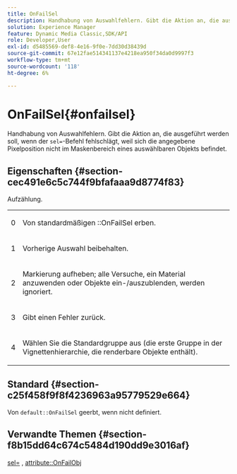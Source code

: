 ```yaml
---
title: OnFailSel
description: Handhabung von Auswahlfehlern. Gibt die Aktion an, die ausgeführt werden soll, wenn der Befehl sel= fehlschlägt, weil sich die angegebene Pixelposition nicht im Maskenbereich eines auswählbaren Objekts befindet.
solution: Experience Manager
feature: Dynamic Media Classic,SDK/API
role: Developer,User
exl-id: d5485569-def8-4e16-9f0e-7dd30d38439d
source-git-commit: 67e12fae514341137e4218ea950f34da0d9997f3
workflow-type: tm+mt
source-wordcount: '118'
ht-degree: 6%

---
```


# OnFailSel{#onfailsel}

Handhabung von Auswahlfehlern. Gibt die Aktion an, die ausgeführt werden soll, wenn der `sel=`-Befehl fehlschlägt, weil sich die angegebene Pixelposition nicht im Maskenbereich eines auswählbaren Objekts befindet.

## Eigenschaften {#section-cec491e6c5c744f9bfafaaa9d8774f83}

Aufzählung.

<table id="simpletable_1CFD2BC6F9BC4D2AB372EAF115B7F2FC"> 
 <tr class="strow"> 
  <td class="stentry"> <p>0 </p> </td> 
  <td class="stentry"> <p>Von <span class="codeph"> standardmäßigen </span>::OnFailSel erben. </p> </td> 
 </tr> 
 <tr class="strow"> 
  <td class="stentry"> <p>1 </p> </td> 
  <td class="stentry"> <p>Vorherige Auswahl beibehalten. </p> </td> 
 </tr> 
 <tr class="strow"> 
  <td class="stentry"> <p>2 </p> </td> 
  <td class="stentry"> <p>Markierung aufheben; alle Versuche, ein Material anzuwenden oder Objekte ein-/auszublenden, werden ignoriert. </p> </td> 
 </tr> 
 <tr class="strow"> 
  <td class="stentry"> <p>3 </p> </td> 
  <td class="stentry"> <p>Gibt einen Fehler zurück. </p> </td> 
 </tr> 
 <tr class="strow"> 
  <td class="stentry"> <p>4 </p> </td> 
  <td class="stentry"> <p>Wählen Sie die Standardgruppe aus (die erste Gruppe in der Vignettenhierarchie, die renderbare Objekte enthält). </p> </td> 
 </tr> 
</table>

## Standard {#section-c25f458f9f8f4236963a95779529e664}

Von `default::OnFailSel` geerbt, wenn nicht definiert.

## Verwandte Themen {#section-f8b15dd64c674c5484d190dd9e3016af}

[sel=](../../../../../ir-api/http-protocol/image-rendering-api-ref/c-ir-http-protocol-ref/c-ir-http-protocol-command-reference/r-ir-sel.md#reference-01322c58d414481385c29fcdd27a090b) , [attribute::OnFailObj](../../../../../ir-api/material-cat/image-rendering-api-ref/c-ir-material-catalog/c-ir-attributes-reference/r-ir-onfailobj.md#reference-4c6ba90418e84da5831f8573bbbf2c8d)
